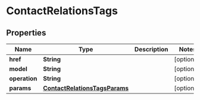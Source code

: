 

# ContactRelationsTags

## Properties

Name | Type | Description | Notes
------------ | ------------- | ------------- | -------------
**href** | **String** |  |  [optional]
**model** | **String** |  |  [optional]
**operation** | **String** |  |  [optional]
**params** | [**ContactRelationsTagsParams**](ContactRelationsTagsParams.md) |  |  [optional]




